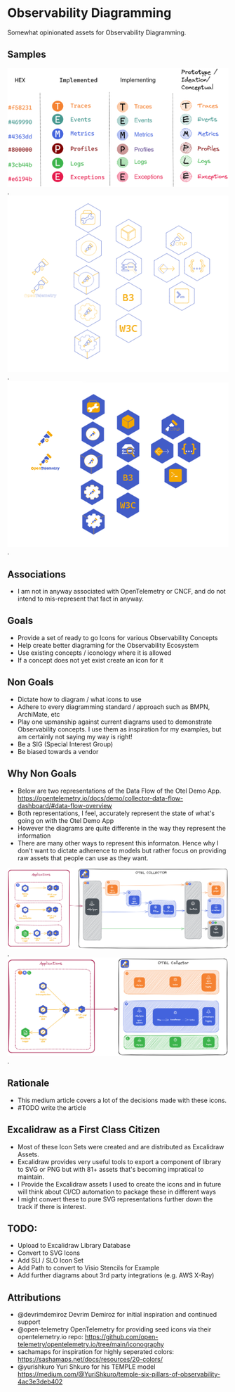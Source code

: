# Observability Diagramming

Somewhat opinionated assets for Observability Diagramming. 

## Samples

</pre>
</pre>

![](./assets/excalidraw_library_temple.PNG "Sample 1").
![](./assets/excalidraw_library_otel_light.PNG "Sample 2").
![](./assets/excalidraw_library_otel_dark.PNG "Sample 3").

## Associations

* I am not in anyway associated with OpenTelemetry or CNCF, and do not intend to mis-represent that fact in anyway. 

## Goals

* Provide a set of ready to go Icons for various Observability Concepts
* Help create better diagraming for the Observability Ecosystem
* Use existing concepts / iconology where it is allowed
* If a concept does not yet exist create an icon for it

## Non Goals

* Dictate how to diagram / what icons to use
* Adhere to every diagramming standard / approach such as BMPN, ArchiMate, etc
* Play one upmanship against current diagrams used to demonstrate Observability concepts. I use them as inspiration for my examples, but am certainly not saying my way is right!
* Be a SIG (Special Interest Group)
* Be biased towards a vendor

## Why Non Goals

* Below are two representations of the Data Flow of the Otel Demo App. https://opentelemetry.io/docs/demo/collector-data-flow-dashboard/#data-flow-overview 
* Both representations, I feel, accurately represent the state of what's going on with the Otel Demo App
* However the diagrams are quite differente in the way they represent the information
* There are many other ways to represent this informaton. Hence why I don't want to dictate adherence to models but rather focus on providing raw assets that people can use as they want. 

![](./assets/option1.png "Option 1").
![](./assets/option2.png "Option 2").

## Rationale

* This medium article covers a lot of the decisions made with these icons. 
* #TODO write the article

## Excalidraw as a First Class Citizen

* Most of these Icon Sets were created and are distributed as Excalidraw Assets. 
* Excalidraw provides very useful tools to export a component of library to SVG or PNG but with 81+ assets that's becoming impratical to maintain. 
* I Provide the Excalidraw assets I used to create the icons and in future will think about CI/CD automation to package these in different ways
* I might convert these to pure SVG representations further down the track if there is interest. 

## TODO:

* Upload to Excalidraw Library Database
* Convert to SVG Icons
* Add SLI / SLO Icon Set
* Add Path to convert to Visio Stencils for Example
* Add further diagrams about 3rd party integrations (e.g. AWS X-Ray)

## Attributions 

* @devrimdemiroz Devrim Demiroz for initial inspiration and continued support
* @open-telemetry OpenTelemetry for providing seed icons via their opentelemetry.io repo: https://github.com/open-telemetry/opentelemetry.io/tree/main/iconography
* sachamaps for inspiration for highly seperated colors: https://sashamaps.net/docs/resources/20-colors/
* @yurishkuro Yuri Shkuro for his TEMPLE model https://medium.com/@YuriShkuro/temple-six-pillars-of-observability-4ac3e3deb402



